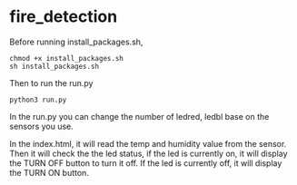 # fire_detection

Before running install_packages.sh,
```
chmod +x install_packages.sh
sh install_packages.sh
```
Then to run the run.py
```
python3 run.py
```
In the run.py you can change the number of ledred, ledbl base on the sensors you use.



In the index.html, it will read the temp and humidity value from the sensor. Then it will check the the led status, if the led is currently on, it will display the TURN OFF button to turn it off. If the led is currently off, it will display the TURN ON button.
